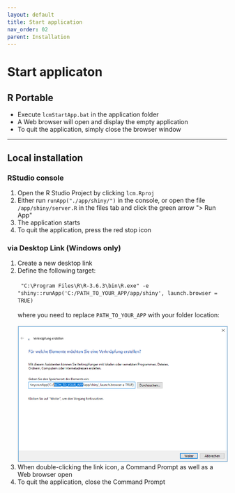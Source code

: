```yaml
---
layout: default
title: Start application
nav_order: 02
parent: Installation
---
```


# Start applicaton
## R Portable
- Execute `lcmStartApp.bat` in the application folder
- A Web browser will open and display the empty application
- To quit the application, simply close the browser window

<hr>

## Local installation
### RStudio console
1. Open the R Studio Project by clicking `lcm.Rproj`
1. Either run `runApp("./app/shiny/")` in the console, or open the file `/app/shiny/server.R` in the files tab and click the green arrow "> Run App"
1. The application starts
1. To quit the application, press the red stop icon

### via Desktop Link (Windows only)
1. Create a new desktop link
1. Define the following target:<br><br>```
  "C:\Program Files\R\R-3.6.3\bin\R.exe" -e "shiny::runApp('C:/PATH_TO_YOUR_APP/app/shiny', launch.browser = TRUE)```<br><br>
  where you need to replace `PATH_TO_YOUR_APP` with your folder location:<br><br>
  <img src="https://raw.githubusercontent.com/hslu-ige-laes/lcm/master/docs/assets/images/installationStartApp_01.PNG" style="border:1px solid lightgrey"/><br>
1. When double-clicking the link icon, a Command Prompt as well as a Web browser open
1. To quit the application, close the Command Prompt
